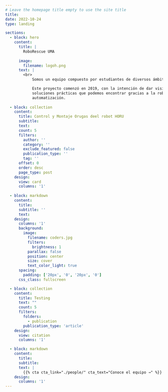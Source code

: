 ```yaml
---
# Leave the homepage title empty to use the site title
title:
date: 2022-10-24
type: landing

sections:
  - block: hero
    content:
      title: |
        RoboRescue UMA
         
      image:
        filename: logoh.png
      text: |
        <br>
            Somos un equipo compuesto por estudiantes de diversos ámbitos pertenecientes a la Universidad de Málaga unidos con un fin común. Nos dedicamos al desarrollo tecnológico-robótico de rescate.

            Este proyecto comenzó en 2019, con la intención de dar visibilidad a las posibles
            soluciones prácticas que podemos encontrar gracias a la robótica, y a la
            automatización.
  
  - block: collection
    content:
      title: Control y Montaje Orugas deel robot HORU
      subtitle:
      text:
      count: 5
      filters:
        author: ''
        category: ''
        exclude_featured: false
        publication_type: ''
        tag: ''
      offset: 0
      order: desc
      page_type: post
    design:
      view: card
      columns: '1'
  
  - block: markdown
    content:
      title:
      subtitle: ''
      text:
    design:
      columns: '1'
      background:
        image: 
          filename: coders.jpg
          filters:
            brightness: 1
          parallax: false
          position: center
          size: cover
          text_color_light: true
      spacing:
        padding: ['20px', '0', '20px', '0']
      css_class: fullscreen

  - block: collection
    content:
      title: Testing
      text: ""
      count: 5
      filters:
        folders:
          - publication
        publication_type: 'article'
    design:
      view: citation
      columns: '1'

  - block: markdown
    content:
      title:
      subtitle:
      text: |
        {{% cta cta_link="./people/" cta_text="Conoce el equipo →" %}}
    design:
      columns: '1'
---
```


